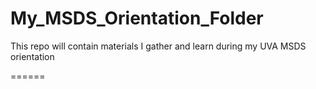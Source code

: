 # My_MSDS_Orientation_Folder
This repo will contain materials I gather and learn during my UVA MSDS orientation

======
